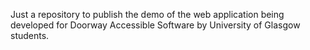 Just a repository to publish the demo of the web application being developed for Doorway Accessible Software by University of Glasgow students.